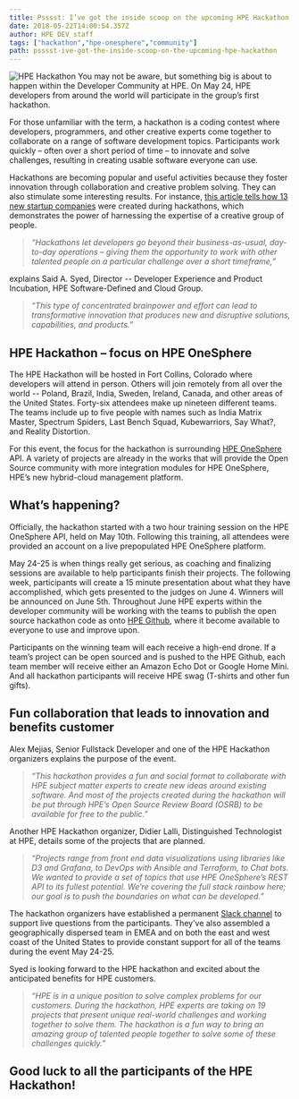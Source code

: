 ```yaml
---
title: Psssst: I’ve got the inside scoop on the upcoming HPE Hackathon 
date: 2018-05-22T14:00:54.357Z
author: HPE DEV staff 
tags: ["hackathon","hpe-onesphere","community"]
path: psssst-ive-got-the-inside-scoop-on-the-upcoming-hpe-hackathon
---
```

![HPE Hackathon](/uploads/media/2018/5/hpe-hackathon-3d-v1-1-1526997723888.jpg)
You may not be aware, but something big is about to happen within the Developer Community at HPE. On May 24, HPE developers from around the world will participate in the group’s first hackathon. 

For those unfamiliar with the term, a hackathon is a coding contest where developers, programmers, and other creative experts come together to collaborate on a range of software development topics. Participants work quickly – often over a short period of time – to innovate and solve challenges, resulting in creating usable software everyone can use. 

Hackathons are becoming popular and useful activities because they foster innovation through collaboration and creative problem solving. They can also stimulate some interesting results. For instance, [this article tells how 13 new startup companies](https://hackernoon.com/these-13-new-startups-were-born-at-hackathons-b758c37dde42) were created during hackathons, which demonstrates the power of harnessing the expertise of a creative group of people.  

> *“Hackathons let developers go beyond their business-as-usual, day-to-day operations – giving them the opportunity to work with other talented people on a particular challenge over a short timeframe,”*

explains Said A. Syed, Director -- Developer Experience and Product Incubation, HPE Software-Defined and Cloud Group.

> *“This type of concentrated brainpower and effort can lead to transformative innovation that produces new and disruptive solutions, capabilities, and products.”*

## HPE Hackathon – focus on HPE OneSphere

The HPE Hackathon will be hosted in Fort Collins, Colorado where developers will attend in person. Others will join remotely from all over the world -- Poland, Brazil, India, Sweden, Ireland, Canada, and other areas of the United States. Forty-six attendees make up nineteen different teams. The teams include up to five people with names such as India Matrix Master, Spectrum Spiders, Last Bench Squad, Kubewarriors, Say What?, and Reality Distortion. 

For this event, the focus for the hackathon is surrounding [HPE OneSphere](https://www.hpe.com/us/en/solutions/cloud/hybrid-it-management.html) API. A variety of projects are already in the works that will provide the Open Source community with more integration modules for HPE OneSphere, HPE’s new hybrid-cloud management platform. 

## What’s happening? 

Officially, the hackathon started with a two hour training session on the HPE OneSphere API, held on May 10th. Following this training, all attendees were provided an account on a live prepopulated HPE OneSphere platform. 

May 24-25 is when things really get serious, as coaching and finalizing sessions are available to help participants finish their projects. The following week, participants will create a 15 minute presentation about what they have accomplished, which gets presented to the judges on June 4.  Winners will be announced on June 5th. Throughout June HPE experts within the developer community will be working with the teams to publish the open source hackathon code as onto [HPE Github](https://github.com/hewlettpackard/), where it become available to everyone to use and improve upon. 

Participants on the winning team will each receive a high-end drone. If a team’s project can be open sourced and is pushed to the HPE Github, each team member will receive either an Amazon Echo Dot or Google Home Mini.  And all hackathon participants will receive HPE swag (T-shirts and other fun gifts).

## Fun collaboration that leads to innovation and benefits customer

Alex Mejias, Senior Fullstack Developer and one of the HPE Hackathon organizers explains the purpose of the event.

> *“This hackathon provides a fun and social format to collaborate with HPE subject matter experts to create new ideas around existing software. And most of the projects created during the hackathon will be put through HPE’s Open Source Review Board (OSRB) to be available for free to the public.”*

Another HPE Hackathon organizer, Didier Lalli, Distinguished Technologist at HPE, details some of the projects that are planned.

> *“Projects range from front end data visualizations using libraries like D3 and Grafana, to DevOps with Ansible and Terraform, to Chat bots. We wanted to provide a set of topics that use HPE OneSphere’s REST API to its fullest potential. We’re covering the full stack rainbow here; our goal is to push the boundaries on what can be developed.”*

The hackathon organizers have established a permanent [Slack channel](https://www.labs.hpe.com/slack) to support live questions from the participants. They’ve also assembled a geographically dispersed team in EMEA and on both the east and west coast of the United States to provide constant support for all of the teams during the event May 24-25. 

Syed is looking forward to the HPE hackathon and excited about the anticipated benefits for HPE customers.

> *“HPE is in a unique position to solve complex problems for our customers. During the hackathon, HPE experts are taking on 19 projects that present unique real-world challenges and working together to solve them. The hackathon is a fun way to bring an amazing group of talented people together to solve some of these challenges quickly.”*

## Good luck to all the participants of the HPE Hackathon!  
